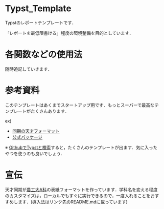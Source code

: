 # Typst_Template
Typstのレポートテンプレートです．

「レポートを最低限書ける」程度の環境整備を目的としています．

# 各関数などの使用法
随時追記していきます．

# 参考資料
このテンプレートはあくまでスタートアップ用です．もっとスーパーで最高なテンプレートがたくさんあります．

ex)
- [同期の天才フォーマット](https://github.com/kitashimauni/kitashimauni)
- [公式パッケージ](https://github.com/typst/packages)

※ [GithubでTypstと検索](https://github.com/search?q=Typst&type=repositories)すると，たくさんのテンプレートが出ます．気に入ったやつを使うのも良いでしょう．

# 宣伝
天才同期が[農工大A科](https://github.com/OJII3/tuat-typst)の表紙フォーマットを作っています．学科名を変える程度のカスタマイズは，ローカルでもすぐに実行できるので，一度入れることをおすすめします．(導入法はリンク先のREADME.mdに載っています)